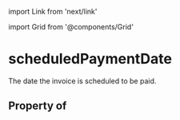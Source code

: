 import Link from 'next/link'
  
import Grid from '@components/Grid'

# scheduledPaymentDate

The date the invoice is scheduled to be paid.

## Property of



